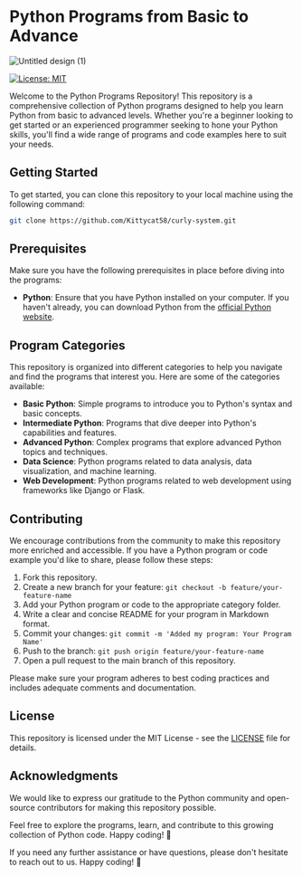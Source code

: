 # Python Programs from Basic to Advance
![Untitled design (1)](https://github.com/tonima26122004/curly-system/assets/113163028/79c6c4fe-cf69-4d6b-960e-2ad2b2997815)

[![License: MIT](https://img.shields.io/badge/License-MIT-yellow.svg)](https://opensource.org/licenses/MIT)

Welcome to the Python Programs Repository! This repository is a comprehensive collection of Python programs designed to help you learn Python from basic to advanced levels. Whether you're a beginner looking to get started or an experienced programmer seeking to hone your Python skills, you'll find a wide range of programs and code examples here to suit your needs.

## Getting Started

To get started, you can clone this repository to your local machine using the following command:

```bash
git clone https://github.com/Kittycat58/curly-system.git
```

## Prerequisites

Make sure you have the following prerequisites in place before diving into the programs:

- **Python**: Ensure that you have Python installed on your computer. If you haven't already, you can download Python from the [official Python website](https://www.python.org/).

## Program Categories

This repository is organized into different categories to help you navigate and find the programs that interest you. Here are some of the categories available:

- **Basic Python**: Simple programs to introduce you to Python's syntax and basic concepts.
- **Intermediate Python**: Programs that dive deeper into Python's capabilities and features.
- **Advanced Python**: Complex programs that explore advanced Python topics and techniques.
- **Data Science**: Python programs related to data analysis, data visualization, and machine learning.
- **Web Development**: Python programs related to web development using frameworks like Django or Flask.

## Contributing

We encourage contributions from the community to make this repository more enriched and accessible. If you have a Python program or code example you'd like to share, please follow these steps:

1. Fork this repository.
2. Create a new branch for your feature: `git checkout -b feature/your-feature-name`
3. Add your Python program or code to the appropriate category folder.
4. Write a clear and concise README for your program in Markdown format.
5. Commit your changes: `git commit -m 'Added my program: Your Program Name'`
6. Push to the branch: `git push origin feature/your-feature-name`
7. Open a pull request to the main branch of this repository.

Please make sure your program adheres to best coding practices and includes adequate comments and documentation.

## License

This repository is licensed under the MIT License - see the [LICENSE](LICENSE) file for details.

## Acknowledgments

We would like to express our gratitude to the Python community and open-source contributors for making this repository possible.

Feel free to explore the programs, learn, and contribute to this growing collection of Python code. Happy coding! 🐍

If you need any further assistance or have questions, please don't hesitate to reach out to us. Happy coding! 🐍
